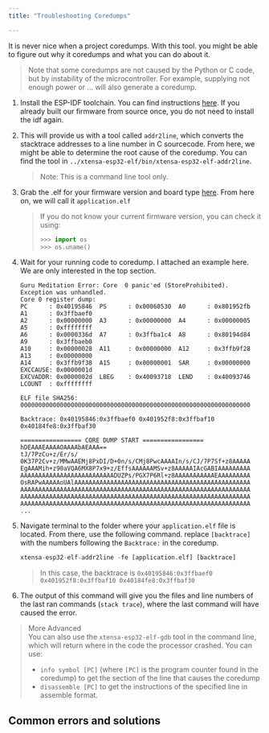 ```yaml
---
title: "Troubleshooting Coredumps"

---
```



It is never nice when a project coredumps. With this tool. you might be able to figure out why it coredumps and what you can do about it.

>Note that some coredumps are not caused by the Python or C code, but by instability of the microcontroller. For example, supplying not enough power or ... will also generate a coredump. 

1. Install the ESP-IDF toolchain. You can find instructions [here](https://docs.espressif.com/projects/esp-idf/en/latest/esp32/get-started/index.html#get-started-get-esp-idf). If you already built our firmware from source once, you do not need to install the idf again.
2. This will provide us with a tool called `addr2line`, which converts the stacktrace addresses to a line number in C sourcecode. From here, we might be able to determine the root cause of the coredump. You can find the tool in `../xtensa-esp32-elf/bin/xtensa-esp32-elf-addr2line`. 
    >Note: This is a command line tool only. 
3. Grab the .elf for your firmware version and board type [here](https://github.com/pycom/pycom-micropython-sigfox/releases). From here on, we will call it `application.elf`
    > If you do not know your current firmware version, you can check it using:
    > ```python
    > >>> import os
    > >>> os.uname()
    > ```

4. Wait for your running code to coredump. I attached an example here. We are only interested in the top section. 
    ```
    Guru Meditation Error: Core  0 panic'ed (StoreProhibited). Exception was unhandled.
    Core 0 register dump:
    PC      : 0x40195846  PS      : 0x00060530  A0      : 0x801952fb  A1      : 0x3ffbaef0  
    A2      : 0x00000000  A3      : 0x00000000  A4      : 0x00000005  A5      : 0xffffffff  
    A6      : 0x0000336d  A7      : 0x3ffba1c4  A8      : 0x80194d84  A9      : 0x3ffbaeb0  
    A10     : 0x00000028  A11     : 0x00000000  A12     : 0x3ffb9f28  A13     : 0x00000000  
    A14     : 0x3ffb9f38  A15     : 0x00000001  SAR     : 0x00000000  EXCCAUSE: 0x0000001d  
    EXCVADDR: 0x0000002d  LBEG    : 0x40093718  LEND    : 0x40093746  LCOUNT  : 0xffffffff  

    ELF file SHA256: 0000000000000000000000000000000000000000000000000000000000000000

    Backtrace: 0x40195846:0x3ffbaef0 0x401952f8:0x3ffbaf10 0x40184fe8:0x3ffbaf30

    ================= CORE DUMP START =================
    hDEAAAEAAAAOAAAAbAEAAA==
    tJ/7PzCu+z/Er/s/
    0K37P2Cv+z/MMwAAEMj8PxDI/D+0n/s/CMj8PwcAAAAIn/s/CJ/7P7Sf+z8AAAAA
    EgAAAMih+z90aVQA6MX8P7x9+z/EffsAAAAAAMSv+z8AAAAAIAcGABIAAAAAAAAA
    AAAAAAAAAAAAAAAAAAAAAAAAAADUZPs/PGX7P6Rl+z8AAAAAAAAAAAEAAAAAAAAA
    OsRAPwAAAAAoUAlAAAAAAAAAAAAAAAAAAAAAAAAAAAAAAAAAAAAAAAAAAAAAAAAA
    AAAAAAAAAAAAAAAAAAAAAAAAAAAAAAAAAAAAAAAAAAAAAAAAAAAAAAAAAAAAAAAA
    AAAAAAAAAAAAAAAAAAAAAAAAAAAAAAAAAAAAAAAAAAAAAAAAAAAAAAAAAAAAAAAA
    AAAAAAAAAAAAAAAAAAAAAAAAAAAAAAAAAAAAAAAAAAAAAAAAAAAAAAAAAAAAAAAA
    ...
    ```

5. Navigate terminal to the folder where your `application.elf` file is located. From there, use the following command. replace `[backtrace]` with the numbers following the `Backtrace:` in the coredump. 
    ```python
    xtensa-esp32-elf-addr2line -fe [application.elf] [backtrace]
    ```
    > In this case, the backtrace is `0x40195846:0x3ffbaef0 0x401952f8:0x3ffbaf10 0x40184fe8:0x3ffbaf30`

6. The output of this command will give you the files and line numbers of the last ran commands (`stack trace`), where the last command will have caused the error. 

> More Advanced \
> You can also use the `xtensa-esp32-elf-gdb` tool in the command line, which will return where in the code the processor crashed. You can use: 
> * `info symbol [PC]` (where `[PC]` is the program counter found in the coredump) to get the section of the line that causes the coredump 
> * `disassemble [PC]` to get the instructions of the specified line in assemble format.

## Common errors and solutions

